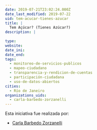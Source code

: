 ```yaml
---
date: 2019-07-21T23:02:24.000Z
date_last_modified: 2019-07-22
uid: tem-acucar-tienes-azucar
title: |
  Tem Açúcar? (Tienes Azúcar?)
description: |
  
type: 
website: 
date_ini: 
date_end: 
tags:
  - monitoreo-de-servicios-publicos
  - mapeo-ciudadano
  - transparencia-y-rendicion-de-cuentas
  - participación-ciudadana
  - uso-de-datos-abiertos
cities: 
  - Río de Janeiro
organizations_uids:
  - carla-barbedo-zorzanelli
---
```


Esta iniciativa fue realizada por:

- [Carla Barbedo Zorzanelli](/organizaciones/carla-barbedo-zorzanelli)
